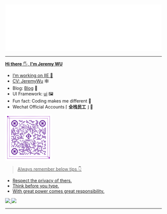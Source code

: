 ###

<p align="center">
    <a href="https://github.com/jeremywu917">
    <img height="150em" src='https://raw.githubusercontent.com/jeremywu917/jeremywuassets/main/src/wechat/logo/home_gif_wechat.gif'/>
</p>
    
<hr>
    
**Hi there** 🖐️, **I'm Jeremy WU**

- I’m working on IIE 🥇
- CV: [JeremyWu](https://jeremywu917.github.io/) 🕸️
- Blog: [Blog](https://blog.jeremywu.top/) 🎉
- UI Framework: [ui](https://ui.jeremywu.top/) 🖼️
- Fun fact: Coding makes me different 🚀
- Wechat Official Accounts ⌈ **全栈民工** ⌋ 🏢

<p align="left">
    <a href="https://github.com/jeremywu917">
    <img height="150em" src='https://raw.githubusercontent.com/jeremywu917/jeremywuassets/main/src/wechat/logo/logo_05.png'/>
</p>

> Always remember below tips :point_down:

- Respect the privacy of thers.
- Think before you type.
- With great power comes great responsibility.

<p align="left">
 	<a href="https://github.com/jeremywu917">
  	<img height="150em" src="https://github-readme-stats.vercel.app/api?username=jeremywu917&show_icons=true&theme=gruvbox&include_all_commits=true&count_private=true"/> 	
 	<img height="150em" src="https://github-readme-stats.vercel.app/api/top-langs/?username=jeremywu917&layout=compact&langs_count=8&theme=gruvbox"/> 
</p>
    
<hr>
